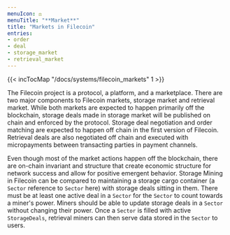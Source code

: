 ```yaml
---
menuIcon: ⚖️
menuTitle: "**Market**"
title: "Markets in Filecoin"
entries:
- order
- deal
- storage_market
- retrieval_market
---
```


{{< incTocMap "/docs/systems/filecoin_markets" 1 >}}

The Filecoin project is a protocol, a platform, and a marketplace. There are two major components to Filecoin markets, storage market and retrieval market. While both markets are expected to happen primarily off the blockchain, storage deals made in storage market will be published on chain and enforced by the protocol. Storage deal negotiation and order matching are expected to happen off chain in the first version of Filecoin. Retrieval deals are also negotiated off chain and executed with micropayments between transacting parties in payment channels.

Even though most of the market actions happen off the blockchain, there are on-chain invariant and structure that create economic structure for network success and allow for positive emergent behavior. Storage Mining in Filecoin can be compared to maintaining a storage cargo container (a `Sector` reference to `Sector` here) with storage deals sitting in them. There must be at least one active deal in a `Sector` for the `Sector` to count towards a miner's power. Miners should be able to update storage deals in a `Sector` without changing their power. Once a `Sector` is filled with active `StorageDeals`, retrieval miners can then serve data stored in the `Sector` to users.